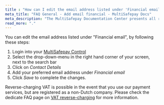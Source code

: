 ```yaml
---
title : "How can I edit the email address listed under 'Financial email'?"
meta_title: "FAQ General - Add email financial - MultiSafepay Docs"
meta_description: "The MultiSafepay Documentation Center presents all relevant information about our Plugins and API. You can also find support pages for payment methods, tools and general questions as well as the contact details of our Support and Integration Teams."
read_more: "."
---
```

You can edit the email address listed under "Financial email", by following these steps:

1. Login into your [MultiSafepay Control](https://merchant.multisafepay.com)
2. Select the drop-down-menu in the right hand corner of your screen, next to the search bar
3. Click on _Contact Details_ 
4. Add your preferred email address under _Financial email_
5. Click _Save_ to complete the changes. 

Reverse-charging VAT is possible in the event that you use our payment services, but are registered as a non-Dutch company. Please check the dedicate FAQ page on [VAT reverse-charging](/faq/finance/vat-general-questions/#is-reverse-charging-vat-possible) for more information.
